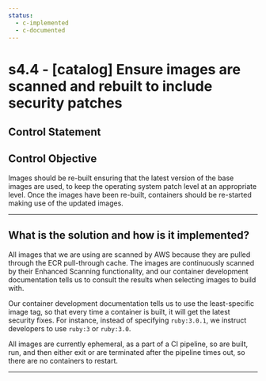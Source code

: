 ```yaml
---
status:
  - c-implemented
  - c-documented
---
```


# s4.4 - \[catalog\] Ensure images are scanned and rebuilt to include security patches

## Control Statement

## Control Objective

Images should be re-built ensuring that the latest version of the base images are used, to keep the operating system patch level at an appropriate level. Once the images have been re-built, containers should be re-started making use of the updated images.

______________________________________________________________________

## What is the solution and how is it implemented?

All images that we are using are scanned by AWS because they are pulled
through the ECR pull-through cache.  The images are continuously scanned
by their Enhanced Scanning functionality, and our container development 
documentation tells us to consult the results when selecting images to build with.

Our container development documentation tells us to use the least-specific
image tag, so that every time a container is built, it will get the latest
security fixes.  For instance, instead of specifying `ruby:3.0.1`, we
instruct developers to use `ruby:3` or `ruby:3.0`.

All images are currently ephemeral, as a part of a CI pipeline, so
are built, run, and then either exit or are terminated after the pipeline
times out, so there are no containers to restart.
______________________________________________________________________

